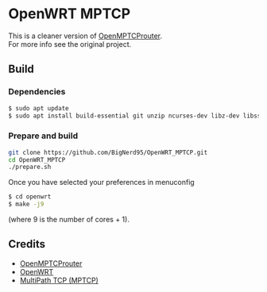 # OpenWRT MPTCP

This is a cleaner version of [OpenMPTCProuter](https://github.com/ysurac/openmptcprouter).  
For more info see the original project.



## Build

### Dependencies

```sh
$ sudo apt update
$ sudo apt install build-essential git unzip ncurses-dev libz-dev libssl-dev python subversion gettext gawk wget curl rsync perl
```

### Prepare and build

```sh
git clone https://github.com/BigNerd95/OpenWRT_MPTCP.git
cd OpenWRT_MPTCP
./prepare.sh
```

Once you have selected your preferences in menuconfig   
```sh
$ cd openwrt
$ make -j9
```   
(where 9 is the number of cores + 1).

## Credits

* [OpenMPTCProuter](https://github.com/ysurac/openmptcprouter)
* [OpenWRT](https://openwrt.org)
* [MultiPath TCP (MPTCP)](https://multipath-tcp.org)
